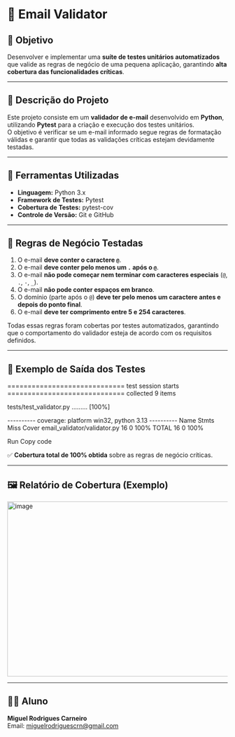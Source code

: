 # 📧 Email Validator

## 🎯 Objetivo
Desenvolver e implementar uma **suíte de testes unitários automatizados** que valide as regras de negócio de uma pequena aplicação, garantindo **alta cobertura das funcionalidades críticas**.

---

## 🧠 Descrição do Projeto
Este projeto consiste em um **validador de e-mail** desenvolvido em **Python**, utilizando **Pytest** para a criação e execução dos testes unitários.  
O objetivo é verificar se um e-mail informado segue regras de formatação válidas e garantir que todas as validações críticas estejam devidamente testadas.

---

## 🧩 Ferramentas Utilizadas
- **Linguagem:** Python 3.x  
- **Framework de Testes:** Pytest  
- **Cobertura de Testes:** pytest-cov  
- **Controle de Versão:** Git e GitHub  

---

## 🧾 Regras de Negócio Testadas

1. O e-mail **deve conter o caractere `@`**.  
2. O e-mail **deve conter pelo menos um `.` após o `@`**.  
3. O e-mail **não pode começar nem terminar com caracteres especiais** (`@`, `.`, `-`, `_`).  
4. O e-mail **não pode conter espaços em branco**.  
5. O domínio (parte após o `@`) **deve ter pelo menos um caractere antes e depois do ponto final**.  
6. O e-mail **deve ter comprimento entre 5 e 254 caracteres**.  

Todas essas regras foram cobertas por testes automatizados, garantindo que o comportamento do validador esteja de acordo com os requisitos definidos.

---

## 🧪 Exemplo de Saída dos Testes
============================= test session starts ============================= collected 9 items

tests/test_validator.py ......... [100%]

---------- coverage: platform win32, python 3.13 ---------- Name Stmts Miss Cover email_validator/validator.py 16 0 100% TOTAL 16 0 100%


Run
Copy code

✅ **Cobertura total de 100% obtida** sobre as regras de negócio críticas.

---

## 🖼️ Relatório de Cobertura (Exemplo)

<img width="1086" height="400" alt="image" src="https://github.com/user-attachments/assets/f78ca0eb-1b9e-4df0-b810-5ee6b4f7810a" />

---

## 👨‍💻 Aluno
**Miguel Rodrigues Carneiro**  
Email: miguelrodriguescrn@gmail.com

